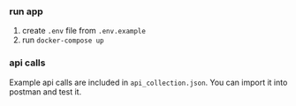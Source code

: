 ### run app
1. create `.env` file from `.env.example`
2. run `docker-compose up`

### api calls
Example api calls are included in `api_collection.json`. You can import it into postman and test it.